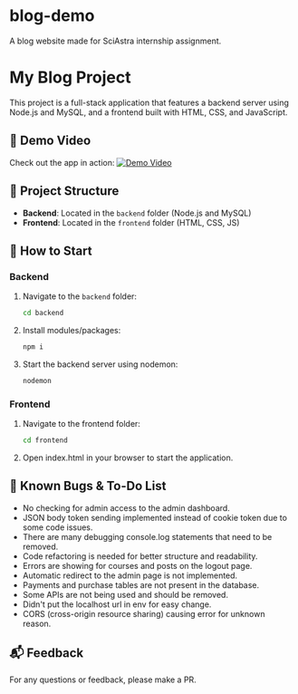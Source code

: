 # blog-demo

A blog website made for SciAstra internship assignment.

# My Blog Project

This project is a full-stack application that features a backend server using Node.js and MySQL, and a frontend built with HTML, CSS, and JavaScript. 

## 🎥 Demo Video

Check out the app in action:
[![Demo Video](YTlink/maxresdefault.jpg)](YTlink)

## 📁 Project Structure

- **Backend**: Located in the `backend` folder (Node.js and MySQL)
- **Frontend**: Located in the `frontend` folder (HTML, CSS, JS)

## 🚀 How to Start

### Backend
1. Navigate to the `backend` folder:
   ```bash
   cd backend
2. Install modules/packages:
    ```bash
    npm i
3. Start the backend server using nodemon:
    ```bash
    nodemon
### Frontend
1. Navigate to the frontend folder:
    ```bash
    cd frontend
2. Open index.html in your browser to start the application.

## 🐞 Known Bugs & To-Do List

- No checking for admin access to the admin dashboard.
- JSON body token sending implemented instead of cookie token due to some code issues.
- There are many debugging console.log statements that need to be removed.
- Code refactoring is needed for better structure and readability.
- Errors are showing for courses and posts on the logout page.
- Automatic redirect to the admin page is not implemented.
- Payments and purchase tables are not present in the database.
- Some APIs are not being used and should be removed.
- Didn't put the localhost url in env for easy change.
- CORS (cross-origin resource sharing) causing error for unknown reason.

## 📬 Feedback

For any questions or feedback, please make a PR.
